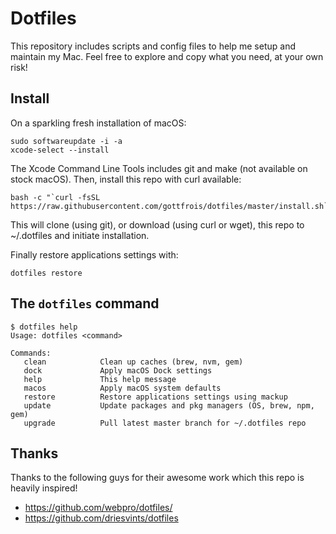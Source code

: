 # Dotfiles

This repository includes scripts and config files to help me setup and maintain
my Mac.
Feel free to explore and copy what you need, at your own risk!

## Install

On a sparkling fresh installation of macOS:

```
sudo softwareupdate -i -a
xcode-select --install
```

The Xcode Command Line Tools includes git and make (not available on stock macOS).
Then, install this repo with curl available:

```
bash -c "`curl -fsSL https://raw.githubusercontent.com/gottfrois/dotfiles/master/install.sh`"
```

This will clone (using git), or download (using curl or wget), this repo to ~/.dotfiles
and initiate installation.

Finally restore applications settings with:

```
dotfiles restore
```

## The `dotfiles` command

```
$ dotfiles help
Usage: dotfiles <command>

Commands:
   clean            Clean up caches (brew, nvm, gem)
   dock             Apply macOS Dock settings
   help             This help message
   macos            Apply macOS system defaults
   restore          Restore applications settings using mackup
   update           Update packages and pkg managers (OS, brew, npm, gem)
   upgrade          Pull latest master branch for ~/.dotfiles repo
```

## Thanks

Thanks to the following guys for their awesome work which this repo is heavily
inspired!

- https://github.com/webpro/dotfiles/
- https://github.com/driesvints/dotfiles
